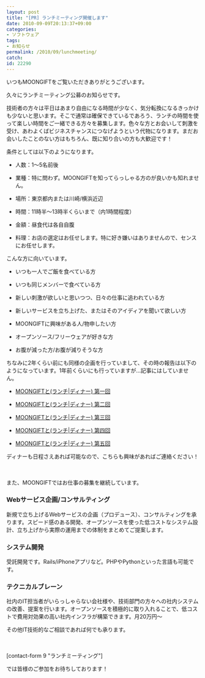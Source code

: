 ```yaml
---
layout: post
title: "[PR] ランチミーティング開催します"
date: 2010-09-09T20:13:37+09:00
categories:
- ソフトウェア
tags: 
- お知らせ
permalink: /2010/09/lunchmeeting/
catch: 
id: 22290
---
```

いつもMOONGIFTをご覧いただきありがとうございます。

  

久々にランチミーティング公募のお知らせです。

  

技術者の方々は平日はあまり自由になる時間が少なく、気分転換になるきっかけも少ないと思います。そこで通常は確保できているであろう、ランチの時間を使って楽しい時間をご一緒できる方々を募集します。色々な方とお会いして刺激を受け、あわよくばビジネスチャンスにつなげようという代物になります。まだお会いしたことのない方はもちろん、既に知り合いの方も大歓迎です！

  

条件としては以下のようになります。

  

  
- 人数：1〜5名前後
  
  
- 業種：特に問わず。MOONGIFTを知ってらっしゃる方のが良いかも知れません。
  
  
- 場所：東京都内または川崎/横浜近辺
  
  
- 時間：11時半〜13時半くらいまで（内1時間程度）
  
  
- 金額：昼食代は各自自腹
  
  
- 料理：お店の選定はお任せします。特に好き嫌いはありませんので、センスにお任せします。
  
  

こんな方に向いています。

  

  
- いつも一人でご飯を食べている方
  
  
- いつも同じメンバーで食べている方
  
  
- 新しい刺激が欲しいと思いつつ、日々の仕事に追われている方  
  
  
- 新しいサービスを立ち上げた、またはそのアイディアを聞いて欲しい方  
  
  
- MOONGIFTに興味がある人/物申したい方  
  
  
- オープンソース/フリーウェアが好きな方  
  
  
- お腹が減った方/お腹が減りそうな方  
  
  

ちなみに2年くらい前にも同様の企画を行っていまして、その時の報告は以下のようになっています。1年前くらいにも行っていますが…記事にはしていません。

  

  
- [MOONGIFTと(ランチ|ディナー) 第一回](http://www.moongift.jp/2006/12/2986/)
  
  
- [MOONGIFTと(ランチ|ディナー) 第二回](http://www.moongift.jp/2006/12/3063/)  
  
  
- [MOONGIFTと(ランチ|ディナー) 第三回](http://www.moongift.jp/2006/12/3064/)  
  
  
- [MOONGIFTと(ランチ|ディナー) 第四回](http://www.moongift.jp/2006/12/3065/)  
  
  
- [MOONGIFTと(ランチ|ディナー) 第五回](http://www.moongift.jp/2006/12/3066/)
  
  

ディナーも日程さえあれば可能なので、こちらも興味があればご連絡ください！

  

　

  

また、MOONGIFTではお仕事の募集を継続しています。

  

### Webサービス企画/コンサルティング
  

新規で立ち上げるWebサービスの企画（プロデュース）、コンサルティングを承ります。スピード感のある開発、オープンソースを使った低コストなシステム設計、立ち上げから実際の運用までの体制をまとめてご提案します。

  

### システム開発
  

受託開発です。Rails/iPhoneアプリなど。PHPやPythonといった言語も可能です。

  

### テクニカルブレーン  

  

社内のIT担当者がいらっしゃらない会社様や、技術部門の方々への社内システムの改善、提案を行います。オープンソースを積極的に取り入れることで、低コストで費用対効果の高い社内インフラが構築できます。月20万円〜

  

その他IT技術的なご相談であれば何でも承ります。

  

　

[contact-form 9 "ランチミーティング"]  
  

では皆様のご参加をお待ちしております！

  
